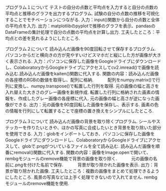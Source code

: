 プログラム１について
テストの自分の点数と平均点を入力すると自分の点数の平均点と推移のグラフを出力するプログラム.
試験の自分の点数の推移を可視化することでモチベーションにつながる.
入力：input()関数から自分の点数と全体の平均点を入力.
出力：matplotlibのpyplotで推移のグラフを表示、pandasのDataFrameの集計処理で自分の点数の平均点を計算し出力.
工夫したところ：平均点との差を見れるようにしたところ.


プログラム２について
読み込んだ画像を90度回転させて保存するプログラム.
パソコンからだと横向きの方が見やすいけどスマホだと縦にした方が画像が大きく表示される.
入力：パソコンに保存した画像をGoogleドライブにダウンロードし、ColaboratoryからGoogleドライブにアクセスしてcv2.imread()で画像を読み込む.読み込んだ画像をkaiten()関数に代入する.
関数の内容：読み込んだ画像の各座標のRGBの数値を取得し、配列に格納.
　　　配列をnumpy.matrix()で行列に変換し、numpy.transpose()で転置した行列を取得.
      元の画像の幅と高さを入れ替えた大きさのグレー画像を新規作成.
      転置した行列に格納された画素の情報を、作成したグレー画像の各座標に代入.
      元の画像の幅と高さが逆になった画像ができる.
出力：元の画像を90度回転した画像を保存し、表示する.
画素の色の情報を行列にして転置することで座標の置き換えをシンプルにしたところ.


プログラム３について
読み込んだ画像の背景を取り除くプログラム.
シールやステッカーを作りたいときや、ほかの写真に合成したいとき背景を取り除いた部分を使用できる.
入力：globをインポートしておき、パソコンに保存した画像をGoogleドライブにダウンロードし、ColaboratoryからGoogleドライブにアクセスして、globで.pngがついているファイルを全て読み込む.
読み込んだ画像を順番にremoval()関数に代入する.
関数の内容：画像をImage.openで開いて、rembgモジュールのremove機能で背景の画像を取り除く.
　　　元の画像の名前に.pngを付けた名前で保存.
　　　背景が取り除かれた画像を表示.
出力：背景が取り除かれた画像.
工夫したところ：複数の画像をまとめて処理できるようにしたところ.
風景の写真などは上手く処理できないので入れてません.
rembgモジュールのremove機能を使用.
